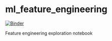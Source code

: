 # ml_feature_engineering

[![Binder](https://mybinder.org/badge.svg)](https://mybinder.org/v2/gh/jpbarto/ml_feature_engineering/master)

Feature engineering exploration notebook
